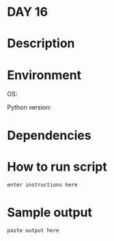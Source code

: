 
# DAY 16

# Description

# Environment
OS:

Python version:

# Dependencies

# How to run script
```
enter instructions here
```

# Sample output
```
paste output here
```
